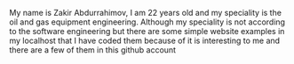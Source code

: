 My name is Zakir Abdurrahimov, I am 22 years old and my speciality is the oil and gas equipment engineering. Although my speciality is not according to the software engineering but there are some simple website examples in my localhost that I have coded them because of it is interesting to me and there are a few of them in this github account
